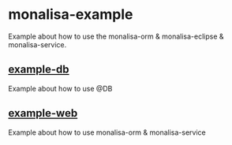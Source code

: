 # monalisa-example
Example about how to use the monalisa-orm &amp; monalisa-eclipse &amp; monalisa-service.


## [example-db](https://github.com/11039850/monalisa-example/tree/master/example-db)
Example about how to use @DB 

## [example-web](https://github.com/11039850/monalisa-example/tree/master/example-web)
Example about how to use monalisa-orm & monalisa-service
